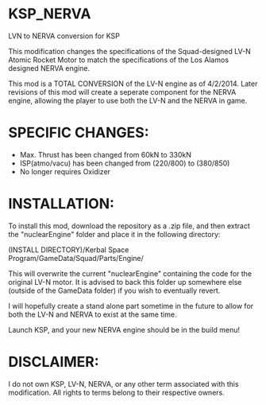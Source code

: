 KSP_NERVA
==========================================================================================================================

LVN to NERVA conversion for KSP

This modification changes the specifications of the Squad-designed LV-N Atomic Rocket Motor to match the specifications of the Los Alamos designed NERVA engine. 

This mod is a TOTAL CONVERSION of the LV-N engine as of 4/2/2014. Later revisions of this mod will create a seperate component for the NERVA engine, allowing the player to use both the LV-N and the NERVA in game.

SPECIFIC CHANGES:
==========================================================================================================================

- Max. Thrust has been changed from 60kN to 330kN
- ISP(atmo/vacu) has been changed from (220/800) to (380/850)
- No longer requires Oxidizer

INSTALLATION:
==========================================================================================================================

To install this mod, download the repository as a .zip file, and then extract the "nuclearEngine" folder and place it in the following directory: 

(INSTALL DIRECTORY)/Kerbal Space Program/GameData/Squad/Parts/Engine/

This will overwrite the current "nuclearEngine" containing the code for the original LV-N motor. It is advised to back this folder up somewhere else (outside of the GameData folder) if you wish to eventually revert. 

I will hopefully create a stand alone part sometime in the future to allow for both the LV-N and NERVA to exist at the same time. 

Launch KSP, and your new NERVA engine should be in the build menu!

DISCLAIMER:
==========================================================================================================================

I do not own KSP, LV-N, NERVA, or any other term associated with this modification. All rights to terms belong to their respective owners.
